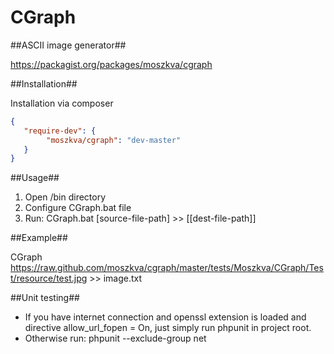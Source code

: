 CGraph
======

##ASCII image generator##


https://packagist.org/packages/moszkva/cgraph

  
##Installation##

Installation via composer

```json
{
   "require-dev": {
        "moszkva/cgraph": "dev-master"
   }
}
```

##Usage##

  1. Open /bin directory
  2. Configure CGraph.bat file
  3. Run: CGraph.bat [source-file-path] >> [[dest-file-path]]

##Example##
  
  CGraph https://raw.github.com/moszkva/cgraph/master/tests/Moszkva/CGraph/Test/resource/test.jpg >> image.txt
  

##Unit testing##
  
  - If you have internet connection and openssl extension is loaded and directive allow_url_fopen = On, just simply run phpunit in project root.
  - Otherwise run: phpunit --exclude-group net
  

